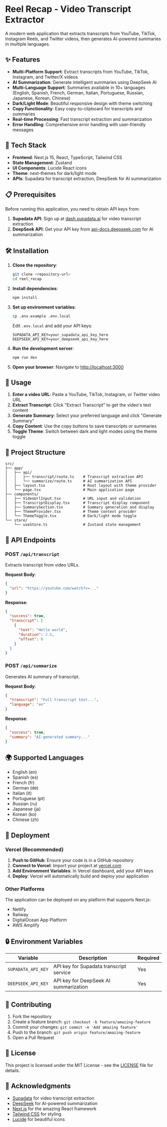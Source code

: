 # Reel Recap - Video Transcript Extractor

A modern web application that extracts transcripts from YouTube, TikTok, Instagram Reels, and Twitter videos, then generates AI-powered summaries in multiple languages.

## ✨ Features

- **Multi-Platform Support**: Extract transcripts from YouTube, TikTok, Instagram, and Twitter/X videos
- **AI Summarization**: Generate intelligent summaries using DeepSeek AI
- **Multi-Language Support**: Summaries available in 10+ languages (English, Spanish, French, German, Italian, Portuguese, Russian, Japanese, Korean, Chinese)
- **Dark/Light Mode**: Beautiful responsive design with theme switching
- **Copy Functionality**: Easy copy-to-clipboard for transcripts and summaries
- **Real-time Processing**: Fast transcript extraction and summarization
- **Error Handling**: Comprehensive error handling with user-friendly messages

## 🚀 Tech Stack

- **Frontend**: Next.js 15, React, TypeScript, Tailwind CSS
- **State Management**: Zustand
- **UI Components**: Lucide React icons
- **Theme**: next-themes for dark/light mode
- **APIs**: Supadata for transcript extraction, DeepSeek for AI summarization

## 📋 Prerequisites

Before running this application, you need to obtain API keys from:

1. **Supadata API**: Sign up at [dash.supadata.ai](https://dash.supadata.ai/) for video transcript extraction
2. **DeepSeek API**: Get your API key from [api-docs.deepseek.com](https://api-docs.deepseek.com/) for AI summarization

## 🛠️ Installation

1. **Clone the repository**:
   ```bash
   git clone <repository-url>
   cd reel_recap
   ```

2. **Install dependencies**:
   ```bash
   npm install
   ```

3. **Set up environment variables**:
   ```bash
   cp .env.example .env.local
   ```
   
   Edit `.env.local` and add your API keys:
   ```env
   SUPADATA_API_KEY=your_supadata_api_key_here
   DEEPSEEK_API_KEY=your_deepseek_api_key_here
   ```

4. **Run the development server**:
   ```bash
   npm run dev
   ```

5. **Open your browser**:
   Navigate to [http://localhost:3000](http://localhost:3000)

## 🎯 Usage

1. **Enter a video URL**: Paste a YouTube, TikTok, Instagram, or Twitter video URL
2. **Extract Transcript**: Click "Extract Transcript" to get the video's text content
3. **Generate Summary**: Select your preferred language and click "Generate Summary"
4. **Copy Content**: Use the copy buttons to save transcripts or summaries
5. **Toggle Theme**: Switch between dark and light modes using the theme toggle

## 📁 Project Structure

```
src/
├── app/
│   ├── api/
│   │   ├── transcript/route.ts    # Transcript extraction API
│   │   └── summarize/route.ts     # AI summarization API
│   ├── layout.tsx                 # Root layout with theme provider
│   └── page.tsx                   # Main application page
├── components/
│   ├── VideoUrlInput.tsx          # URL input and validation
│   ├── TranscriptDisplay.tsx      # Transcript display component
│   ├── SummarySection.tsx         # Summary generation and display
│   ├── ThemeProvider.tsx          # Theme context provider
│   └── ThemeToggle.tsx            # Dark/light mode toggle
└── store/
    └── useStore.ts                # Zustand state management
```

## 🔧 API Endpoints

### POST `/api/transcript`
Extracts transcript from video URLs.

**Request Body**:
```json
{
  "url": "https://youtube.com/watch?v=..."
}
```

**Response**:
```json
{
  "success": true,
  "transcript": [
    {
      "text": "Hello world",
      "duration": 2.5,
      "offset": 0
    }
  ]
}
```

### POST `/api/summarize`
Generates AI summary of transcript.

**Request Body**:
```json
{
  "transcript": "Full transcript text...",
  "language": "en"
}
```

**Response**:
```json
{
  "success": true,
  "summary": "AI-generated summary..."
}
```

## 🌍 Supported Languages

- English (en)
- Spanish (es)
- French (fr)
- German (de)
- Italian (it)
- Portuguese (pt)
- Russian (ru)
- Japanese (ja)
- Korean (ko)
- Chinese (zh)

## 🚀 Deployment

### Vercel (Recommended)

1. **Push to GitHub**: Ensure your code is in a GitHub repository
2. **Connect to Vercel**: Import your project at [vercel.com](https://vercel.com)
3. **Add Environment Variables**: In Vercel dashboard, add your API keys
4. **Deploy**: Vercel will automatically build and deploy your application

### Other Platforms

The application can be deployed on any platform that supports Next.js:
- Netlify
- Railway
- DigitalOcean App Platform
- AWS Amplify

## 🔒 Environment Variables

| Variable | Description | Required |
|----------|-------------|---------|
| `SUPADATA_API_KEY` | API key for Supadata transcript service | Yes |
| `DEEPSEEK_API_KEY` | API key for DeepSeek AI summarization | Yes |

## 🤝 Contributing

1. Fork the repository
2. Create a feature branch: `git checkout -b feature/amazing-feature`
3. Commit your changes: `git commit -m 'Add amazing feature'`
4. Push to the branch: `git push origin feature/amazing-feature`
5. Open a Pull Request

## 📝 License

This project is licensed under the MIT License - see the [LICENSE](LICENSE) file for details.

## 🙏 Acknowledgments

- [Supadata](https://supadata.ai/) for video transcript extraction
- [DeepSeek](https://deepseek.com/) for AI-powered summarization
- [Next.js](https://nextjs.org/) for the amazing React framework
- [Tailwind CSS](https://tailwindcss.com/) for styling
- [Lucide](https://lucide.dev/) for beautiful icons
